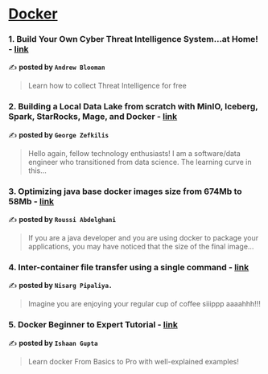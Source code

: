 
<h1><a href=https://medium.com/tag/docker/recommended target="_blank" rel="noopener noreferrer">Docker</a></h1>
<h3>1. Build Your Own Cyber Threat Intelligence System…at Home! - <a href="https://medium.com/@andyblooman?source=tag_recommended_feed---------0-84----------docker----------c292e202_6ee5_4816_adef_9c761da68b3e-------" target="_blank" rel="noopener noreferrer">link</a></h3>

✍️ **posted by `Andrew Blooman`**

<blockquote>Learn how to collect Threat Intelligence for free</blockquote>

<h3>2. Building a Local Data Lake from scratch with MinIO, Iceberg, Spark, StarRocks, Mage, and Docker - <a href="https://medium.com/@georgioszefkilis?source=tag_recommended_feed---------1-107----------docker----------c292e202_6ee5_4816_adef_9c761da68b3e-------" target="_blank" rel="noopener noreferrer">link</a></h3>

✍️ **posted by `George Zefkilis`**

<blockquote>Hello again, fellow technology enthusiasts! I am a software/data engineer who transitioned from data science. The learning curve in this…</blockquote>

<h3>3. Optimizing java base docker images size from 674Mb to 58Mb - <a href="https://medium.com/@RoussiAbel?source=tag_recommended_feed---------2-85----------docker----------c292e202_6ee5_4816_adef_9c761da68b3e-------" target="_blank" rel="noopener noreferrer">link</a></h3>

✍️ **posted by `Roussi Abdelghani`**

<blockquote>If you are a java developer and you are using docker to package your applications, you may have noticed that the size of the final image…</blockquote>

<h3>4. Inter-container file transfer using a single command - <a href="https://medium.com/@nisargpipaliya2402?source=tag_recommended_feed---------3-84----------docker----------c292e202_6ee5_4816_adef_9c761da68b3e-------" target="_blank" rel="noopener noreferrer">link</a></h3>

✍️ **posted by `Nisarg Pipaliya.`**

<blockquote>Imagine you are enjoying your regular cup of coffee siiippp aaaahhh!!!</blockquote>

<h3>5. Docker Beginner to Expert Tutorial - <a href="https://medium.com/@ishaangupta1201?source=tag_recommended_feed---------4-107----------docker----------c292e202_6ee5_4816_adef_9c761da68b3e-------" target="_blank" rel="noopener noreferrer">link</a></h3>

✍️ **posted by `Ishaan Gupta`**

<blockquote>Learn docker From Basics to Pro with well-explained examples!</blockquote>

